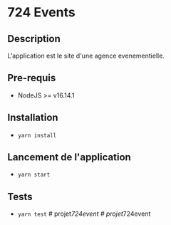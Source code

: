 # 724 Events

## Description
L'application est le site d'une agence evenementielle.
## Pre-requis
- NodeJS  >= v16.14.1

## Installation
- `yarn install`

## Lancement de l'application
- `yarn start`

## Tests
- `yarn test`
#   p r o j e t _ 7 2 4 e v e n t  
 #   p r o j e t _ 7 2 4 e v e n t  
 
